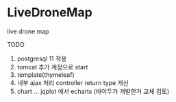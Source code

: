 # LiveDroneMap
live drone map

TODO

1. postgresql 11 적용
2. tomcat 추가 계정으로 start
3. template(thymeleaf)
4. 내부 ajax 처리 controller return type 개선
5. chart ... jqplot 에서 echarts (바이두가 개발한거 교체 검토)
